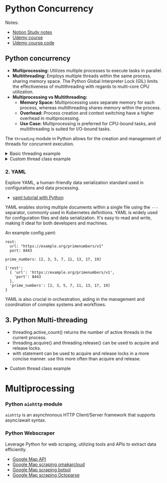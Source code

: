 # Python Concurrency
Notes:
- [Notion Study notes](https://www.notion.so/Python-Java-Concurrency-b883552932a44086bbe859f88851ed28?pvs=4)
- [Udemy course](https://www.udemy.com/course/concurrent-and-parallel-programming-in-python/learn/lecture/28328244#overview)
- [Udemy course code](https://github.com/PacktPublishing/Concurrent-and-Parallel-Programming-in-Python/tree/main)

## Python concurrency
- **Multiprocessing:** Utilizes multiple processes to execute tasks in parallel.
- **Multithreading:** Employs multiple threads within the same process, sharing memory space. The Python Global Interpreter Lock (GIL) limits the effectiveness of multithreading with regards to multi-core CPU utilization.
- **Multiprocessing vs Multithreading:**
  - **Memory Space:** Multiprocessing uses separate memory for each process, whereas multithreading shares memory within the process.
  - **Overhead:** Process creation and context switching have a higher overhead in multiprocessing.
  - **Use Case:** Multiprocessing is preferred for CPU-bound tasks, and multithreading is suited for I/O-bound tasks.

The `threading` module in Python allows for the creation and management of threads for concurrent execution.

<details>
<summary>Basic threading example</summary>

```python
import threading
import time

def thread_function(name):
    print(f"Thread {name}: starting")
    time.sleep(2)
    print(f"Thread {name}: finishing")

threads = []

for i in range(5):
    x = threading.Thread(target=thread_function, args=(i,))
    threads.append(x)
    x.start()

for thread in threads:
    thread.join()
```

</details>

<details>
<summary>Custom thread class example</summary>

```python
import threading
import time

class MyThread(threading.Thread):
    def __init__(self, name):
        threading.Thread.__init__(self)
        self.name = name

    def run(self):
        print(f"Thread {self.name}: starting")
        time.sleep(2)
        print(f"Thread {self.name}: finishing")

threads = []

for i in range(5):
    my_thread = MyThread(name=i)
    threads.append(my_thread)
    my_thread.start()

for thread in threads:
    thread.join()
```

</details>


### 2. YAML

Explore YAML, a human-friendly data serialization standard used in configurations and data processing.

- [yaml tutorial with Python](https://python.land/data-processing/python-yaml)

YAML enables storing multiple documents within a single file using the `---` separator, commonly used in Kubernetes definitions. YAML is widely used for configuration files and data serialization. It's easy to read and write, making it ideal for both developers and machines.

An example config.yaml:
```
rest:
  url: "https://example.org/primenumbers/v1"
  port: 8443

prime_numbers: [2, 3, 5, 7, 11, 13, 17, 19]
```

```
{'rest': 
  { 'url': 'https://example.org/primenumbers/v1',
    'port': 8443
  },
  'prime_numbers': [2, 3, 5, 7, 11, 13, 17, 19]
}
```

YAML is also crucial in orchestration, aiding in the management and coordination of complex systems and workflows.

## 3. Python Multi-threading
- threading.active_count() returns the number of active threads in the current process.
- threading.acquire() and threading.release() can be used to acquire and release locks.
- with statement can be used to acquire and release locks in a more concise manner. use this more often than acquire and release.

<details>
<summary>Custom thread class example</summary>
  
  ```python
import threading
import time

class ThreadSafeCounter:
    """Thread-safe counter implementation."""
    def __init__(self):
        self.value = 0
        self.lock = threading.Lock()

    def increment_with_lock(self, n):
        """Increment the counter with a lock to prevent race conditions."""
        for _ in range(n):
            with self.lock:
                self.value += 1

    def increment_no_lock(self, n):
        """Increment the counter without a lock, leading to potential race conditions."""
        for _ in range(n):
            self.value += 1

    def increment_with_lock_v2(self, n):
        """Increment the counter with explicit lock acquisition and release.
        acquire and lock can be very time consuming, so it is better to use with statement to avoid forgetting to release the lock."""
        for _ in range(n):
            self.lock.acquire()
            try:
                self.value += 1
            finally:
                self.lock.release()

def run_threaded_increments(func, counter):
    """Run the specified increment function in a multithreading context."""
    threads = []
    for _ in range(4):  # Create 4 threads
        thread = threading.Thread(target=func, args=(counter, 100000))
        threads.append(thread)

    start_time = time.time()
    for thread in threads:
        thread.start()
    for thread in threads:
        thread.join()
    end_time = time.time()

    print(f"Counter value: {counter.value}")
    print(f"Execution time for {func.__name__}: {end_time - start_time} seconds")

if __name__ == "__main__":
    # Run tests with different increment strategies
    for increment_method in [ThreadSafeCounter.increment_no_lock, ThreadSafeCounter.increment_with_lock, ThreadSafeCounter.increment_with_lock_v2]:
        counter = ThreadSafeCounter()  # Create a new counter for each test
        print(f"Running test with {increment_method.__name__}")
        run_threaded_increments(increment_method, counter)

  ```
</details>

# Multiprocessing

### Python `aiohttp` module

`aiohttp` is an asynchronous HTTP Client/Server framework that supports async/await syntax.

### Python Webscraper

Leverage Python for web scraping, utilizing tools and APIs to extract data efficiently.

- [Google Map API](https://developers.google.com/maps/documentation)
- [Google Map scraping omakarcloud](https://github.com/omkarcloud/google-maps-scraper)
- [Google Map scraping botsol](https://www.botsol.com/bots/google-maps-crawler)
- [Google Map scraping Octoparse](https://www.octoparse.com/blog/google-maps-crawlers)
